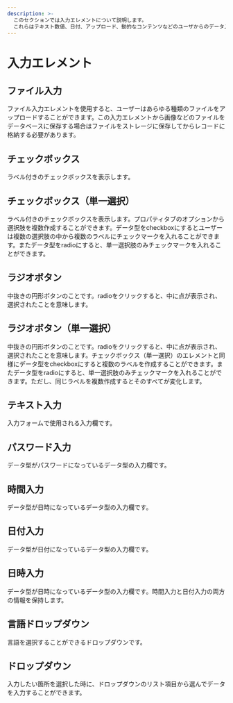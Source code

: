 ```yaml
---
description: >-
  このセクションでは入力エレメントについて説明します。
  これらはテキスト数値、日付、アップロード、動的なコンテンツなどのユーザからのデータ入力を受け入れる要素です。
---
```


# 入力エレメント

## ファイル入力

ファイル入力エレメントを使用すると、ユーザーはあらゆる種類のファイルをアップロードすることができます。この入力エレメントから画像などのファイルをデータベースに保存する場合はファイルをストレージに保存してからレコードに格納する必要があります。

## チェックボックス

ラベル付きのチェックボックスを表示します。

## チェックボックス（単一選択）

ラベル付きのチェックボックスを表示します。プロパティタブのオプションから選択肢を複数作成することができます。データ型をcheckboxにするとユーザーは複数の選択肢の中から複数のラベルにチェックマークを入れることができます。またデータ型をradioにすると、単一選択肢のみチェックマークを入れることができます。

## ラジオボタン

中抜きの円形ボタンのことです。radioをクリックすると、中に点が表示され、選択されたことを意味します。

## ラジオボタン（単一選択）

中抜きの円形ボタンのことです。radioをクリックすると、中に点が表示され、選択されたことを意味します。チェックボックス（単一選択）のエレメントと同様にデータ型をcheckboxにすると複数のラベルを作成することができます。またデータ型をradioにすると、単一選択肢のみチェックマークを入れることができます。ただし、同じラベルを複数作成するとそのすべてが変化します。

## テキスト入力

入力フォームで使用される入力欄です。

## パスワード入力

データ型がパスワードになっているデータ型の入力欄です。

## 時間入力

データ型が日時になっているデータ型の入力欄です。

## 日付入力

データ型が日付になっているデータ型の入力欄です。

## 日時入力

データ型が日時になっているデータ型の入力欄です。時間入力と日付入力の両方の情報を保持します。

## 言語ドロップダウン

言語を選択することができるドロップダウンです。

## ドロップダウン

入力したい箇所を選択した時に、ドロップダウンのリスト項目から選んでデータを入力することができます。





##

